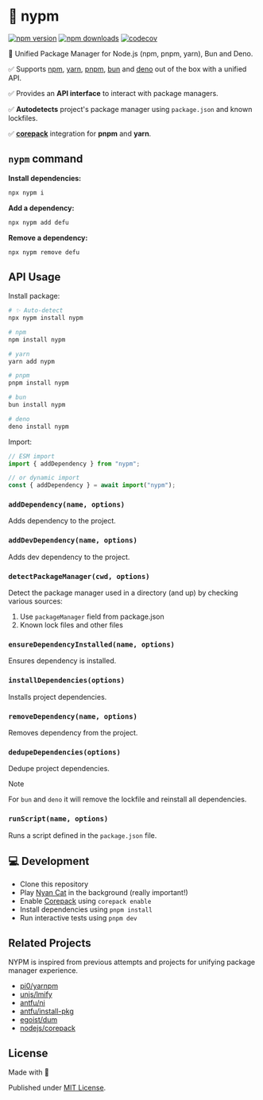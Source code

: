 # 🌈 nypm

<!-- automd:badges color="yellow" codecov -->

[![npm version](https://img.shields.io/npm/v/nypm?color=yellow)](https://npmjs.com/package/nypm)
[![npm downloads](https://img.shields.io/npm/dm/nypm?color=yellow)](https://npm.chart.dev/nypm)
[![codecov](https://img.shields.io/codecov/c/gh/unjs/nypm?color=yellow)](https://codecov.io/gh/unjs/nypm)

<!-- /automd -->

🌈 Unified Package Manager for Node.js (npm, pnpm, yarn), Bun and Deno.

✅ Supports [npm](https://docs.npmjs.com/cli/v10/commands/npm), [yarn](https://yarnpkg.com/), [pnpm](https://pnpm.io/), [bun](https://bun.sh/package-manager) and [deno](https://deno.com/) out of the box with a unified API.

✅ Provides an **API interface** to interact with package managers.

✅ **Autodetects** project's package manager using `package.json` and known lockfiles.

✅ **[corepack](https://github.com/nodejs/corepack)** integration for **pnpm** and **yarn**.

## `nypm` command

**Install dependencies:**

```sh
npx nypm i
```

**Add a dependency:**

```sh
npx nypm add defu
```

**Remove a dependency:**

```sh
npx nypm remove defu
```

## API Usage

Install package:

<!-- automd:pm-i -->

```sh
# ✨ Auto-detect
npx nypm install nypm

# npm
npm install nypm

# yarn
yarn add nypm

# pnpm
pnpm install nypm

# bun
bun install nypm

# deno
deno install nypm
```

<!-- /automd -->

Import:

```js
// ESM import
import { addDependency } from "nypm";

// or dynamic import
const { addDependency } = await import("nypm");
```

### `addDependency(name, options)`

Adds dependency to the project.

### `addDevDependency(name, options)`

Adds dev dependency to the project.

### `detectPackageManager(cwd, options)`

Detect the package manager used in a directory (and up) by checking various sources:

1. Use `packageManager` field from package.json
2. Known lock files and other files

### `ensureDependencyInstalled(name, options)`

Ensures dependency is installed.

### `installDependencies(options)`

Installs project dependencies.

### `removeDependency(name, options)`

Removes dependency from the project.

### `dedupeDependencies(options)`

Dedupe project dependencies.

> [!NOTE]
> For `bun` and `deno` it will remove the lockfile and reinstall all dependencies.

### `runScript(name, options)`

Runs a script defined in the `package.json` file.


## 💻 Development

- Clone this repository
- Play [Nyan Cat](https://www.nyan.cat/) in the background (really important!)
- Enable [Corepack](https://github.com/nodejs/corepack) using `corepack enable`
- Install dependencies using `pnpm install`
- Run interactive tests using `pnpm dev`

## Related Projects

NYPM is inspired from previous attempts and projects for unifying package manager experience.

- [pi0/yarnpm](https://github.com/pi0/yarnpm)
- [unjs/lmify](https://github.com/unjs/lmify)
- [antfu/ni](https://github.com/antfu/ni)
- [antfu/install-pkg](https://github.com/antfu/install-pkg)
- [egoist/dum](https://github.com/egoist/dum)
- [nodejs/corepack](https://github.com/nodejs/corepack)

## License

Made with 💛

Published under [MIT License](./LICENSE).

<!-- Badges -->

[npm-version-src]: https://img.shields.io/npm/v/nypm?style=flat-square
[npm-version-href]: https://npmjs.com/package/nypm
[npm-downloads-src]: https://img.shields.io/npm/dm/nypm?style=flat-square
[npm-downloads-href]: https://npmjs.com/package/nypm
[github-actions-src]: https://img.shields.io/github/actions/workflow/status/unjs/nypm/ci.yml?branch=main&style=flat-square
[github-actions-href]: https://github.com/unjs/nypm/actions?query=workflow%3Aci
[codecov-src]: https://img.shields.io/codecov/c/gh/unjs/nypm/main?style=flat-square
[codecov-href]: https://codecov.io/gh/unjs/nypm
